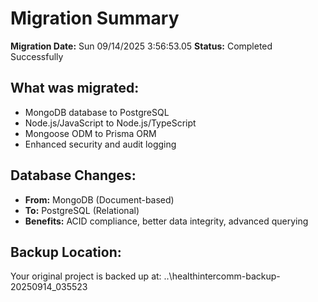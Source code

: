 # Migration Summary 
 
**Migration Date:** Sun 09/14/2025  3:56:53.05 
**Status:** Completed Successfully 
 
## What was migrated: 
- MongoDB database to PostgreSQL 
- Node.js/JavaScript to Node.js/TypeScript 
- Mongoose ODM to Prisma ORM 
- Enhanced security and audit logging 
 
## Database Changes: 
- **From:** MongoDB (Document-based) 
- **To:** PostgreSQL (Relational) 
- **Benefits:** ACID compliance, better data integrity, advanced querying 
 
## Backup Location: 
Your original project is backed up at: ..\healthintercomm-backup-20250914_035523 
